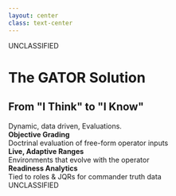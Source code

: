 ```yaml
---
layout: center
class: text-center
---
```


<style src="../style.css"></style>

<div class="classification-header">UNCLASSIFIED</div>

# **The GATOR Solution**
## From "I Think" to "I Know"

<div class="text-xl text-primary mt-8 mb-8 text-glow">
Dynamic, data driven, Evaluations.
</div>

<div class="grid-cols-3 mt-10">

<div class="gator-card">
<strong class="text-md"><i data-lucide="clipboard-check" class="lucide-icon"></i> Objective Grading</strong>
<div class="text-sm text-muted mt-1">
Doctrinal evaluation of free-form operator inputs
</div>
</div>

<div class="gator-card">
<strong class="text-md"><i data-lucide="server" class="lucide-icon"></i> Live, Adaptive Ranges</strong>
<div class="text-sm text-muted mt-1">
Environments that evolve with the operator
</div>
</div>

<div class="gator-card">
<strong class="text-md"><i data-lucide="bar-chart-3" class="lucide-icon"></i> Readiness Analytics</strong>
<div class="text-sm text-muted mt-1">
Tied to roles & JQRs for commander truth data
</div>
</div>

</div>

<div class="classification-footer">UNCLASSIFIED</div>
